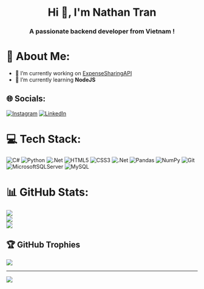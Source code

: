 <h1 align="center">Hi 👋, I'm Nathan Tran</h1>
<h3 align="center">A passionate backend developer from Vietnam !</h3>

# 💫 About Me:
- 🔭 I’m currently working on [ExpenseSharingAPI](https://github.com/namkhanh307/ExpenseSharingAPI)<br>
- 🌱 I’m currently learning **NodeJS**


## 🌐 Socials:
[![Instagram](https://img.shields.io/badge/Instagram-%23E4405F.svg?logo=Instagram&logoColor=white)](https://instagram.com/https://www.instagram.com/_pardonne_nh.t_/) [![LinkedIn](https://img.shields.io/badge/LinkedIn-%230077B5.svg?logo=linkedin&logoColor=white)](https://linkedin.com/in/https://www.linkedin.com/in/nathanscriptor/) 

# 💻 Tech Stack:
![C#](https://img.shields.io/badge/c%23-%23239120.svg?style=for-the-badge&logo=csharp&logoColor=white) ![Python](https://img.shields.io/badge/python-3670A0?style=for-the-badge&logo=python&logoColor=ffdd54) ![.Net](https://img.shields.io/badge/.NET-5C2D91?style=for-the-badge&logo=.net&logoColor=white) ![HTML5](https://img.shields.io/badge/html5-%23E34F26.svg?style=for-the-badge&logo=html5&logoColor=white) ![CSS3](https://img.shields.io/badge/css3-%231572B6.svg?style=for-the-badge&logo=css3&logoColor=white) ![.Net](https://img.shields.io/badge/.NET-5C2D91?style=for-the-badge&logo=.net&logoColor=white) ![Pandas](https://img.shields.io/badge/pandas-%23150458.svg?style=for-the-badge&logo=pandas&logoColor=white) ![NumPy](https://img.shields.io/badge/numpy-%23013243.svg?style=for-the-badge&logo=numpy&logoColor=white) ![Git](https://img.shields.io/badge/git-%23F05033.svg?style=for-the-badge&logo=git&logoColor=white) ![MicrosoftSQLServer](https://img.shields.io/badge/Microsoft%20SQL%20Server-CC2927?style=for-the-badge&logo=microsoft%20sql%20server&logoColor=white) ![MySQL](https://img.shields.io/badge/mysql-4479A1.svg?style=for-the-badge&logo=mysql&logoColor=white)
# 📊 GitHub Stats:
![](https://github-readme-stats.vercel.app/api?username=NathanScriptor&theme=highcontrast&hide_border=false&include_all_commits=true&count_private=true)<br/>
![](https://github-readme-streak-stats.herokuapp.com/?user=NathanScriptor&theme=highcontrast&hide_border=false)<br/>
![](https://github-readme-stats.vercel.app/api/top-langs/?username=NathanScriptor&theme=highcontrast&hide_border=false&include_all_commits=true&count_private=true&layout=compact&rank_icon=github)

## 🏆 GitHub Trophies
![](https://github-profile-trophy.vercel.app/?username=NathanScriptor&theme=highcontrast&no-frame=false&no-bg=true&margin-w=4)

---
[![](https://visitcount.itsvg.in/api?id=NathanScriptor&icon=5&color=13)](https://visitcount.itsvg.in)

<!-- Proudly created with GPRM ( https://gprm.itsvg.in ) -->
